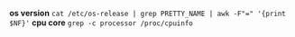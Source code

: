 **os version**
`cat /etc/os-release | grep PRETTY_NAME | awk -F"=" '{print $NF}'`
**cpu core**
`grep -c processor /proc/cpuinfo`

